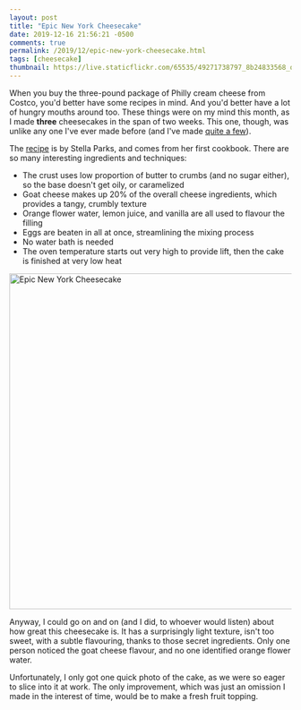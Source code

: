 ```yaml
---
layout: post
title: "Epic New York Cheesecake"
date: 2019-12-16 21:56:21 -0500
comments: true
permalink: /2019/12/epic-new-york-cheesecake.html
tags: [cheesecake]
thumbnail: https://live.staticflickr.com/65535/49271738797_8b24833568_q.jpg
---
```


When you buy the three-pound package of Philly cream cheese from
Costco, you'd better have some recipes in mind. And you'd better
have a lot of hungry mouths around too. These things were on my
mind this month, as I made **three** cheesecakes in the span of two
weeks. This one, though, was unlike any one I've ever made before
(and I've made [quite a few](https://www.gnufmuffin.com/tag/cheesecake/)).

The [recipe](https://www.seriouseats.com/recipes/2019/07/epic-new-york-cheesecake-from-bravetart.html) 
is by Stella Parks, and comes from her first cookbook. There are so many interesting
ingredients and techniques: 

- The crust uses low proportion of butter to crumbs (and no sugar either), so the base doesn't get oily, or caramelized
- Goat cheese makes up 20% of the overall cheese ingredients, which provides a tangy, crumbly texture
- Orange flower water, lemon juice, and vanilla are all used to flavour the filling
- Eggs are beaten in all at once, streamlining the mixing process
- No water bath is needed
- The oven temperature starts out very high to provide lift, then the cake is finished at very low heat

<a data-flickr-embed="true" href="https://www.flickr.com/photos/gnuf/49271738797/" title="Epic New York Cheesecake"><img src="https://live.staticflickr.com/65535/49271738797_8b24833568_c.jpg" width="800" height="600" alt="Epic New York Cheesecake"></a><script async src="//embedr.flickr.com/assets/client-code.js" charset="utf-8"></script>

Anyway, I could go on and on (and I did, to whoever would listen)
about how great this cheesecake is. It has a surprisingly light
texture, isn't too sweet, with a subtle flavouring, thanks to those
secret ingredients. Only one person noticed the goat cheese flavour,
and no one identified orange flower water.

Unfortunately, I only got one quick photo of the cake, as we were
so eager to slice into it at work. The only improvement, which was
just an omission I made in the interest of time, would be to make
a fresh fruit topping.
